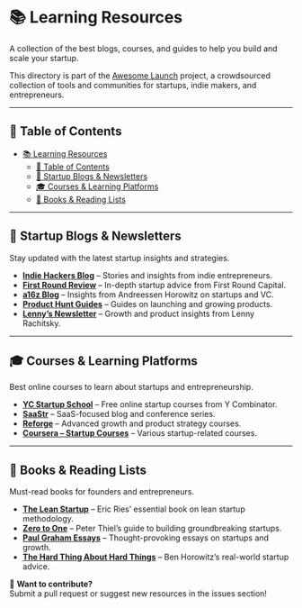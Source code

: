 # 📚 Learning Resources

A collection of the best blogs, courses, and guides to help you build and scale your startup.

This directory is part of the [Awesome Launch](../README.md) project, a crowdsourced collection of tools and communities for startups, indie makers, and entrepreneurs.

---

## 📌 Table of Contents

- [📚 Learning Resources](#-learning-resources)
  - [📌 Table of Contents](#-table-of-contents)
  - [📰 Startup Blogs \& Newsletters](#-startup-blogs--newsletters)
  - [🎓 Courses \& Learning Platforms](#-courses--learning-platforms)
  - [📖 Books \& Reading Lists](#-books--reading-lists)

---

## 📰 Startup Blogs & Newsletters

Stay updated with the latest startup insights and strategies.

- **[Indie Hackers Blog](https://www.indiehackers.com/blog)** – Stories and insights from indie entrepreneurs.
- **[First Round Review](https://review.firstround.com/)** – In-depth startup advice from First Round Capital.
- **[a16z Blog](https://a16z.com/)** – Insights from Andreessen Horowitz on startups and VC.
- **[Product Hunt Guides](https://blog.producthunt.com/)** – Guides on launching and growing products.
- **[Lenny’s Newsletter](https://www.lennysnewsletter.com/)** – Growth and product insights from Lenny Rachitsky.

---

## 🎓 Courses & Learning Platforms

Best online courses to learn about startups and entrepreneurship.

- **[YC Startup School](https://www.startupschool.org/)** – Free online startup courses from Y Combinator.
- **[SaaStr](https://www.saastr.com/)** – SaaS-focused blog and conference series.
- **[Reforge](https://www.reforge.com/)** – Advanced growth and product strategy courses.
- **[Coursera – Startup Courses](https://www.coursera.org/courses?query=startup)** – Various startup-related courses.

---

## 📖 Books & Reading Lists

Must-read books for founders and entrepreneurs.

- **[The Lean Startup](https://leanstartup.co/)** – Eric Ries’ essential book on lean startup methodology.
- **[Zero to One](https://www.penguinrandomhouse.com/books/310377/zero-to-one-by-peter-thiel-with-blake-masters/)** – Peter Thiel’s guide to building groundbreaking startups.
- **[Paul Graham Essays](http://paulgraham.com/articles.html)** – Thought-provoking essays on startups and growth.
- **[The Hard Thing About Hard Things](https://www.goodreads.com/book/show/18176747-the-hard-thing-about-hard-things)** – Ben Horowitz’s real-world startup advice.

📢 **Want to contribute?**  
Submit a pull request or suggest new resources in the issues section!
